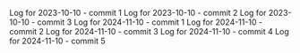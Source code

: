 Log for 2023-10-10 - commit 1
Log for 2023-10-10 - commit 2
Log for 2023-10-10 - commit 3
Log for 2024-11-10 - commit 1
Log for 2024-11-10 - commit 2
Log for 2024-11-10 - commit 3
Log for 2024-11-10 - commit 4
Log for 2024-11-10 - commit 5
